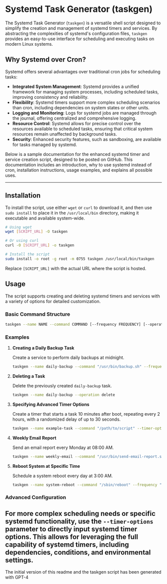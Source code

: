 # Systemd Task Generator (taskgen)

The Systemd Task Generator (`taskgen`) is a versatile shell script designed to simplify the creation and management of systemd timers and services. By abstracting the complexities of systemd's configuration files, `taskgen` provides an easy-to-use interface for scheduling and executing tasks on modern Linux systems.

## Why Systemd over Cron?

Systemd offers several advantages over traditional cron jobs for scheduling tasks:

- **Integrated System Management**: Systemd provides a unified framework for managing system processes, including scheduled tasks, improving consistency and reliability.
- **Flexibility**: Systemd timers support more complex scheduling scenarios than cron, including dependencies on system states or other units.
- **Logging and Monitoring**: Logs for systemd jobs are managed through the journal, offering centralized and comprehensive logging.
- **Resource Control**: Systemd allows for precise control over the resources available to scheduled tasks, ensuring that critical system resources remain unaffected by background tasks.
- **Security**: Enhanced security features, such as sandboxing, are available for tasks managed by systemd.

Below is a sample documentation for the enhanced systemd timer and service creation script, designed to be posted on GitHub. This documentation includes an introduction, why to use systemd instead of cron, installation instructions, usage examples, and explains all possible uses.

---
## Installation

To install the script, use either `wget` or `curl` to download it, and then use `sudo install` to place it in the `/usr/local/bin` directory, making it executable and available system-wide.

```bash
# Using wget
wget [SCRIPT_URL] -O taskgen

# Or using curl
curl -O [SCRIPT_URL] -o taskgen

# Install the script
sudo install -o root -g root -m 0755 taskgen /usr/local/bin/taskgen
```

Replace `[SCRIPT_URL]` with the actual URL where the script is hosted.

## Usage

The script supports creating and deleting systemd timers and services with a variety of options for detailed customization.

### Basic Command Structure

```bash
taskgen --name NAME --command COMMAND [--frequency FREQUENCY] [--operation OPERATION] [--timer-options OPTIONS]
```

### Examples

1. **Creating a Daily Backup Task**

   Create a service to perform daily backups at midnight.

   ```bash
   taskgen --name daily-backup --command "/usr/bin/backup.sh" --frequency daily
   ```

2. **Deleting a Task**

   Delete the previously created `daily-backup` task.

   ```bash
   taskgen --name daily-backup --operation delete
   ```

3. **Specifying Advanced Timer Options**

   Create a timer that starts a task 10 minutes after boot, repeating every 2 hours, with a randomized delay of up to 30 seconds.

   ```bash
   taskgen --name example-task --command "/path/to/script" --timer-options "OnBootSec=10min OnUnitActiveSec=2h RandomizedDelaySec=30s"
   ```

4. **Weekly Email Report**

   Send an email report every Monday at 08:00 AM.

   ```bash
   taskgen --name weekly-email --command "/usr/bin/send-email-report.sh" --frequency weekly
   ```

5. **Reboot System at Specific Time**

   Schedule a system reboot every day at 3:00 AM.

   ```bash
   taskgen --name system-reboot --command "/sbin/reboot" --frequency "*-*-* 03:00:00"
   ```

### Advanced Configuration

For more complex scheduling needs or specific systemd functionality, use the `--timer-options` parameter to directly input systemd timer options. This allows for leveraging the full capability of systemd timers, including dependencies, conditions, and environmental settings.
---

The initial version of this readme and the taskgen script has been generated with GPT-4
